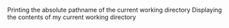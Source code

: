 Printing the absolute pathname of the current working directory
Displaying the contents of my current working directory
